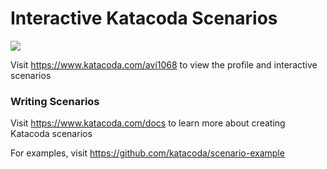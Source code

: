 # Interactive Katacoda Scenarios

[![](http://shields.katacoda.com/katacoda/avi1068/count.svg)](https://www.katacoda.com/avi1068 "Get your profile on Katacoda.com")

Visit https://www.katacoda.com/avi1068 to view the profile and interactive scenarios

### Writing Scenarios
Visit https://www.katacoda.com/docs to learn more about creating Katacoda scenarios

For examples, visit https://github.com/katacoda/scenario-example
